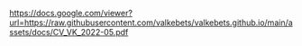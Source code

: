https://docs.google.com/viewer?url=https://raw.githubusercontent.com/valkebets/valkebets.github.io/main/assets/docs/CV_VK_2022-05.pdf
